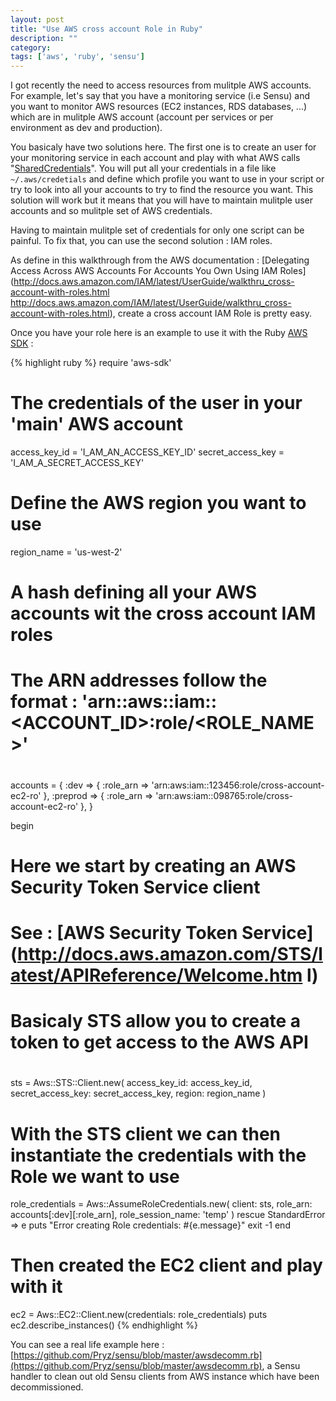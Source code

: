 ```yaml
---
layout: post
title: "Use AWS cross account Role in Ruby"
description: ""
category:
tags: ['aws', 'ruby', 'sensu']
---
```


I got recently the need to access resources from mulitple AWS accounts. For example, let's say that you have a monitoring service (i.e Sensu) and you want to monitor AWS resources (EC2 instances, RDS databases, ...) which are in mulitple AWS account (account per services or per environment as dev and production).

You basicaly have two solutions here. The first one is to create an user for your monitoring service in each account and play with what AWS calls "[SharedCredentials](http://docs.aws.amazon.com/sdkforruby/api/Aws/SharedCredentials.html)". You will put all your credentials in a file like `~/.aws/credetials` and define which profile you want to use in your script or try to look into all your accounts to try to find the resource you want. This solution will work but it means that you will have to maintain mulitple user accounts and so mulitple set of AWS credentials.

Having to maintain mulitple set of credentials for only one script can be painful. To fix that, you can use the second solution : IAM roles.

As define in this walkthrough from the AWS documentation : [Delegating Access Across AWS Accounts For Accounts You Own Using IAM Roles](http://docs.aws.amazon.com/IAM/latest/UserGuide/walkthru_cross-account-with-roles.html
http://docs.aws.amazon.com/IAM/latest/UserGuide/walkthru_cross-account-with-roles.html), create a cross account IAM Role is pretty easy.

Once you have your role here is an example to use it with the Ruby [AWS SDK](http://docs.aws.amazon.com/sdkforruby/api/index.html) :

{% highlight ruby %}
require 'aws-sdk'

# The credentials of the user in your 'main' AWS account
access_key_id = 'I_AM_AN_ACCESS_KEY_ID'
secret_access_key = 'I_AM_A_SECRET_ACCESS_KEY'

# Define the AWS region you want to use
region_name = 'us-west-2'

# A hash defining all your AWS accounts wit the cross account IAM roles
#
# The ARN addresses follow the format : 'arn::aws::iam::<ACCOUNT_ID>:role/<ROLE_NAME>'
#
accounts = {
 :dev     => { :role_arn => 'arn:aws:iam::123456:role/cross-account-ec2-ro' },
 :preprod => { :role_arn => 'arn:aws:iam::098765:role/cross-account-ec2-ro' },
}

begin
  # Here we start by creating an AWS Security Token Service client
  # See : [AWS Security Token Service](http://docs.aws.amazon.com/STS/latest/APIReference/Welcome.htm l)
  # Basicaly STS allow you to create a token to get access to the AWS API
  #
  sts = Aws::STS::Client.new(
    access_key_id: access_key_id,
    secret_access_key: secret_access_key,
    region: region_name
  )

  # With the STS client we can then instantiate the credentials with the Role we want to use
  role_credentials = Aws::AssumeRoleCredentials.new(
    client: sts,
    role_arn: accounts[:dev][:role_arn],
    role_session_name: 'temp'
  )
rescue StandardError => e
  puts "Error creating Role credentials: #{e.message}"
  exit -1
end

# Then created the EC2 client and play with it
ec2 = Aws::EC2::Client.new(credentials: role_credentials)
puts ec2.describe_instances()
{% endhighlight %}

You can see a real life example here : [https://github.com/Pryz/sensu/blob/master/awsdecomm.rb](https://github.com/Pryz/sensu/blob/master/awsdecomm.rb), a Sensu handler to clean out old Sensu clients from AWS instance which have been decommissioned.
